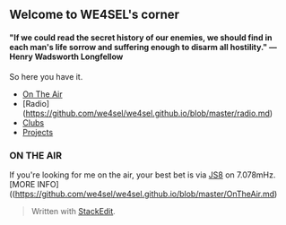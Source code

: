 

## Welcome to WE4SEL's corner



#### "If we could read the secret history of our enemies, we should find in each man's life sorrow and suffering enough to disarm all hostility."  ― Henry Wadsworth Longfellow


So here you have it. 

 - [On The Air](https://github.com/we4sel/we4sel.github.io/blob/master/OnTheAir.md)
 - [Radio] (https://github.com/we4sel/we4sel.github.io/blob/master/radio.md)
 - [Clubs](https://github.com/we4sel/we4sel.github.io/blob/master/clubs.md)
 - [Projects](https://github.com/we4sel/we4sel.github.io/blob/master/projects.md)

### ON THE AIR
If you're looking for me on the air, your best bet is via [JS8](http://js8call.com/) on 7.078mHz.  
[MORE INFO] ((https://github.com/we4sel/we4sel.github.io/blob/master/OnTheAir.md)

> Written with [StackEdit](https://stackedit.io/).
<!--stackedit_data:
eyJoaXN0b3J5IjpbNTQzMDczMTMzLDQ2MzI3MjgwXX0=
-->